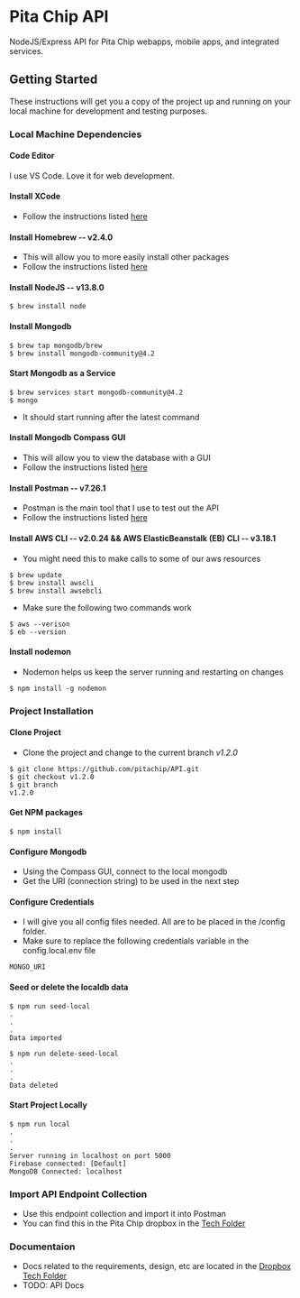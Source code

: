 # Pita Chip API

NodeJS/Express API for Pita Chip webapps, mobile apps, and integrated services.

## Getting Started

These instructions will get you a copy of the project up and running on your local machine for development and testing purposes.

### Local Machine Dependencies

#### Code Editor

I use VS Code. Love it for web development.

#### Install XCode

- Follow the instructions listed [here](https://developer.apple.com/xcode/)

#### Install Homebrew -- v2.4.0

- This will allow you to more easily install other packages
- Follow the instructions listed [here](https://brew.sh/)

#### Install NodeJS -- v13.8.0

```
$ brew install node
```

#### Install Mongodb

```
$ brew tap mongodb/brew
$ brew install mongodb-community@4.2
```

#### Start Mongodb as a Service

```
$ brew services start mongodb-community@4.2
$ mongo
```

- It should start running after the latest command

#### Install Mongodb Compass GUI

- This will allow you to view the database with a GUI
- Follow the instructions listed [here](https://www.mongodb.com/products/compass)

#### Install Postman -- v7.26.1

- Postman is the main tool that I use to test out the API
- Follow the instructions listed [here](https://www.postman.com/downloads/)

#### Install AWS CLI -- v2.0.24 && AWS ElasticBeanstalk (EB) CLI -- v3.18.1

- You might need this to make calls to some of our aws resources

```
$ brew update
$ brew install awscli
$ brew install awsebcli
```

- Make sure the following two commands work

```
$ aws --verison
$ eb --version
```

#### Install nodemon

- Nodemon helps us keep the server running and restarting on changes

```
$ npm install -g nodemon
```

### Project Installation

#### Clone Project

- Clone the project and change to the current branch _v1.2.0_

```
$ git clone https://github.com/pitachip/API.git
$ git checkout v1.2.0
$ git branch
v1.2.0
```

#### Get NPM packages

```
$ npm install
```

#### Configure Mongodb

- Using the Compass GUI, connect to the local mongodb
- Get the URI (connection string) to be used in the next step

#### Configure Credentials

- I will give you all config files needed. All are to be placed in the /config folder.
- Make sure to replace the following credentials variable in the config.local.env file

```
MONGO_URI
```

#### Seed or delete the localdb data

```
$ npm run seed-local
.
.
.
Data imported
```

```
$ npm run delete-seed-local
.
.
.
Data deleted
```

#### Start Project Locally

```
$ npm run local
.
.
.
Server running in localhost on port 5000
Firebase connected: [Default]
MongoDB Connected: localhost
```

### Import API Endpoint Collection

- Use this endpoint collection and import it into Postman
- You can find this in the Pita Chip dropbox in the [Tech Folder](https://www.dropbox.com/sh/lsb35bhx6m7yjxb/AACmBHhMBYyYfp3GC1htts1Oa?dl=0)

### Documentaion

- Docs related to the requirements, design, etc are located in the [Dropbox Tech Folder](https://www.dropbox.com/sh/lsb35bhx6m7yjxb/AACmBHhMBYyYfp3GC1htts1Oa?dl=0)
- TODO: API Docs
